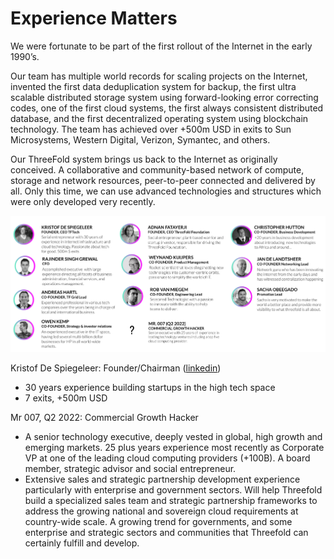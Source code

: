 # Experience Matters

We were fortunate to be part of the first rollout of the Internet in the early 1990’s.

Our team has multiple world records for scaling projects on the Internet, invented the first data deduplication system for backup, the first ultra scalable distributed storage system using forward-looking error correcting codes, one of the first cloud systems, the first always consistent distributed database, and the first decentralized operating system using blockchain technology. The team has achieved over +500m USD in exits to Sun Microsystems, Western Digital, Verizon, Symantec, and others. 

Our ThreeFold system brings us back to the Internet as originally conceived. A collaborative and community-based network of compute, storage and network resources, peer-to-peer connected and delivered by all. Only this time, we can use advanced technologies and structures which were only developed very recently.


![alt_text](img/threefold_leaders.png "image_tooltip")


Kristof De Spiegeleer: Founder/Chairman ([linkedin](https://www.linkedin.com/in/despiegk/))



* 30 years experience building startups in the high tech space
* 7 exits, +500m USD

Mr 007, Q2 2022: Commercial Growth Hacker



* A senior technology executive, deeply vested in global, high growth and emerging markets. 25 plus years experience most recently as Corporate VP at one of the leading cloud computing providers (+100B). A board member, strategic advisor and social entrepreneur.
* Extensive sales and strategic partnership development experience particularly with enterprise and government sectors. Will help Threefold build a specialized sales team and strategic partnership frameworks to address the growing national and sovereign cloud requirements at country-wide scale. A growing trend for  governments, and some enterprise and strategic sectors and communities that Threefold can certainly fulfill and develop.
